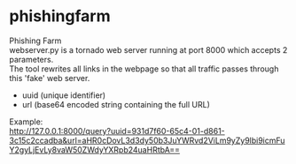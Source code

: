 phishingfarm
============

Phishing Farm  
webserver.py is a tornado web server running at port 8000 which accepts 2 parameters.  
The tool rewrites all links in the webpage so that all traffic passes through this 'fake' web server.  
- uuid (unique identifier)
- url (base64 encoded string containing the full URL)    

Example:  
http://127.0.0.1:8000/query?uuid=931d7f60-65c4-01-d861-3c15c2ccadba&url=aHR0cDovL3d3dy50b3JuYWRvd2ViLm9yZy9lbi9icmFuY2gyLjEvLy8vaW50ZWdyYXRpb24uaHRtbA==


 
